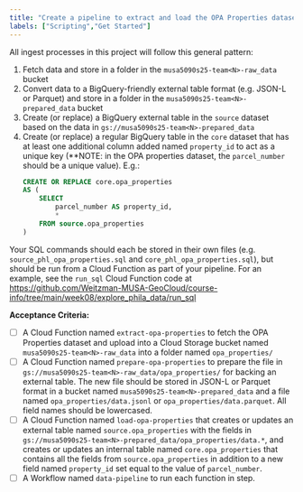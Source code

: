 ```yaml
---
title: "Create a pipeline to extract and load the OPA Properties dataset into BigQuery"
labels: ["Scripting","Get Started"]
---
```


All ingest processes in this project will follow this general pattern:
1.  Fetch data and store in a folder in the `musa5090s25-team<N>-raw_data` bucket
2.  Convert data to a BigQuery-friendly external table format (e.g. JSON-L or Parquet) and store in a folder in the `musa5090s25-team<N>-prepared_data` bucket
3.  Create (or replace) a BigQuery external table in the `source` dataset based on the data in `gs://musa5090s25-team<N>-prepared_data`
4.  Create (or replace) a regular BigQuery table in the `core` dataset that has at least one additional column added named `property_id` to act as a unique key (**NOTE: in the OPA properties dataset, the `parcel_number` should be a unique value). E.g.:
    ```sql
    CREATE OR REPLACE core.opa_properties
    AS (
        SELECT
            parcel_number AS property_id,
            *
        FROM source.opa_properties
    )
    ```

Your SQL commands should each be stored in their own files (e.g. `source_phl_opa_properties.sql` and `core_phl_opa_properties.sql`), but should be run from a Cloud Function as part of your pipeline. For an example, see the `run_sql` Cloud Function code at https://github.com/Weitzman-MUSA-GeoCloud/course-info/tree/main/week08/explore_phila_data/run_sql

**Acceptance Criteria:**
- [ ] A Cloud Function named `extract-opa-properties` to fetch the OPA Properties dataset and upload into a Cloud Storage bucket named `musa5090s25-team<N>-raw_data` into a folder named `opa_properties/`
- [ ] A Cloud Function named `prepare-opa-properties` to prepare the file in `gs://musa5090s25-team<N>-raw_data/opa_properties/` for backing an external table. The new file should be stored in JSON-L or Parquet format in a bucket named `musa5090s25-team<N>-prepared_data` and a file named `opa_properties/data.jsonl` or `opa_properties/data.parquet`. All field names should be lowercased.
- [ ] A Cloud Function named `load-opa-properties` that creates or updates an external table named `source.opa_properties` with the fields in `gs://musa5090s25-team<N>-prepared_data/opa_properties/data.*`, and creates or updates an internal table named `core.opa_properties` that contains all the fields from `source.opa_properties` in addition to a new field named `property_id` set equal to the value of `parcel_number`.
- [ ] A Workflow named `data-pipeline` to run each function in step.